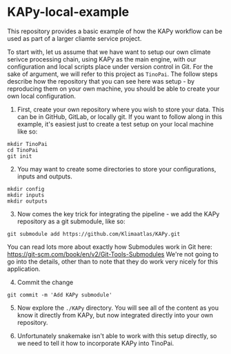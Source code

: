 # KAPy-local-example

This repository provides a basic example of how the KAPy workflow can be used as part of a larger cliamte service project. 

To start with, let us assume that we have want to setup our own climate serivce processing chain, using KAPy as the main engine, with our configuration and local scripts place under version control in Git. For the sake of argument, we will refer to this project as `TinoPai`. The follow steps describe how the repository that you can see here was setup - by reproducing them on your own machine, you should be able to create your own local configuration.

1. First, create your own repository where you wish to store your data. This can be in GitHub, GitLab, or locally git. If you want to follow along in this example, it's easiest just to create a test setup on your local machine like so:

```
mkdir TinoPai
cd TinoPai
git init
```
2. You may want to create some directories to store your configurations, inputs and outputs.
```
mkdir config
mkdir inputs
mkdir outputs
```
3. Now comes the key trick for integrating the pipeline - we add the KAPy repository as a git submodule, like so:
```
git submodule add https://github.com/Klimaatlas/KAPy.git
```
You can read lots more about exactly how Submodules work in Git here: https://git-scm.com/book/en/v2/Git-Tools-Submodules We're not going to go into the details, other than to note that they do work very nicely for this application.

4. Commit the change
```
git commit -m 'Add KAPy submodule'
```
5. Now explore the `./KAPy` directory. You will see all of the content as you know it directly from KAPy, but now integrated directly into your own repository.

6. Unfortunately snakemake isn't able to work with this setup directly, so we need to tell it how to incorporate KAPy into TinoPai. 
